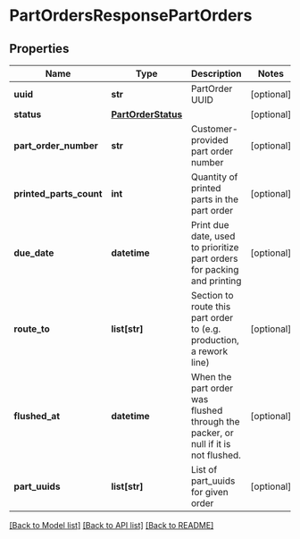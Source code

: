 # PartOrdersResponsePartOrders

## Properties
Name | Type | Description | Notes
------------ | ------------- | ------------- | -------------
**uuid** | **str** | PartOrder UUID | [optional] 
**status** | [**PartOrderStatus**](PartOrderStatus.md) |  | [optional] 
**part_order_number** | **str** | Customer-provided part order number | [optional] 
**printed_parts_count** | **int** | Quantity of printed parts in the part order | [optional] 
**due_date** | **datetime** | Print due date, used to prioritize part orders for packing and printing | [optional] 
**route_to** | **list[str]** | Section to route this part order to (e.g. production, a rework line) | [optional] 
**flushed_at** | **datetime** | When the part order was flushed through the packer, or null if it is not flushed. | [optional] 
**part_uuids** | **list[str]** | List of part_uuids for given order | [optional] 

[[Back to Model list]](../README.md#documentation-for-models) [[Back to API list]](../README.md#documentation-for-api-endpoints) [[Back to README]](../README.md)


